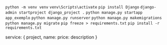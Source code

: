 `python -m venv venv`
`venv\Scripts\activate`
`pip install Django`
`django-admin startproject django_project .`
`python manage.py startapp app_exemplo`
`python manage.py runserver`
`python manage.py makemigrations`
`python manage.py migrate`
`pip freeze > requirements.txt`
`pip install -r requirements.txt`

service: {
    project,
    name:
    price:
    description
}


